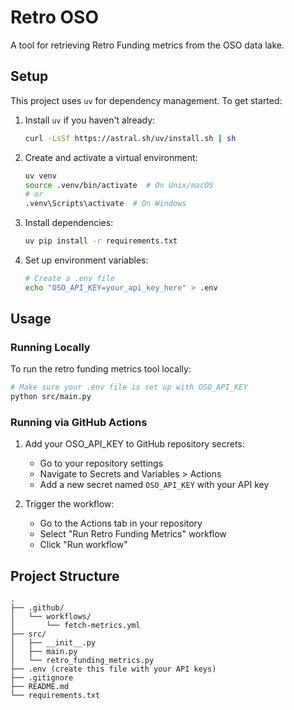 # Retro OSO

A tool for retrieving Retro Funding metrics from the OSO data lake.

## Setup

This project uses `uv` for dependency management. To get started:

1. Install `uv` if you haven't already:
   ```bash
   curl -LsSf https://astral.sh/uv/install.sh | sh
   ```

2. Create and activate a virtual environment:
   ```bash
   uv venv
   source .venv/bin/activate  # On Unix/macOS
   # or
   .venv\Scripts\activate  # On Windows
   ```

3. Install dependencies:
   ```bash
   uv pip install -r requirements.txt
   ```

4. Set up environment variables:
   ```bash
   # Create a .env file
   echo "OSO_API_KEY=your_api_key_here" > .env
   ```

## Usage

### Running Locally

To run the retro funding metrics tool locally:

```bash
# Make sure your .env file is set up with OSO_API_KEY
python src/main.py
```

### Running via GitHub Actions

1. Add your OSO_API_KEY to GitHub repository secrets:
   - Go to your repository settings
   - Navigate to Secrets and Variables > Actions
   - Add a new secret named `OSO_API_KEY` with your API key

2. Trigger the workflow:
   - Go to the Actions tab in your repository
   - Select "Run Retro Funding Metrics" workflow
   - Click "Run workflow"

## Project Structure

```
.
├── .github/
│   └── workflows/
│       └── fetch-metrics.yml
├── src/
│   ├── __init__.py
│   ├── main.py
│   └── retro_funding_metrics.py
├── .env (create this file with your API keys)
├── .gitignore
├── README.md
└── requirements.txt
```